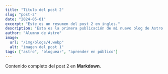 ```yaml
---
title: "Título del post 2"
slug: "post-2"
date: "2024-05-01"
excerpt: "Este es un resumen del post 2 en ingles."
description: "Esta es la primera publicación de mi nuevo blog de Astro."
author: "Alumno de Astro"
image:
  url: "/img/blogs/4.webp"
  alt: "imagen del post 1"
tags: ["astro", "bloguear", "aprender en público"]
---
```


Contenido completo del post 2 en **Markdown**.
